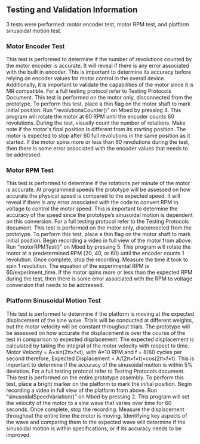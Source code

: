 <h2>Testing and Validation Information</h2>
3 tests were performed: motor encoder test, motor RPM test, and platform sinusoidal motion test.

<h3>Motor Encoder Test</h3>
This test is performed to determine if the number of revolutions counted by the motor encoder is accurate. It will reveal if there is any error associated with the built in encoder. This is important to determine its accuracy before relying on encoder values for motor control in the overall device. Additionally, it is important to validate the capabilities of the motor since it is MR compatible. For a full testing protocol refer to Testing Protocols Document. This test is performed on the motor only, disconnected from the prototype. To perform this test, place a thin flag on the motor shaft to mark initial position. Run “revolutionsCounter()” on Mbed by pressing 4. This program will rotate the motor at 60 RPM until the encoder counts 60 revolutions. During the test, visually count the number of rotations. Make note if the motor's final position is different from its starting position. The motor is expected to stop after 60 full revolutions in the same position as it started. If the motor spins more or less than 60 revolutions during the test, then there is some error associated with the encoder values that needs to be addressed.

<h3>Motor RPM Test</h3>
This test is performed to determine if the rotations per minute of the motor is accurate. At programmed speeds the prototype will be assessed on how accurate the physical speed is compared to the expected speed. It will reveal if there is any error associated with the code to convert RPM to voltage to control the motor speed. This is important to determine the accuracy of the speed since the prototype’s sinusoidal motion is dependent on this conversion. For a full testing protocol refer to the Testing Protocols document. This test is performed on the motor only, disconnected from the prototype. To perform this test, place a thin flag on the motor shaft to mark initial position. Begin recording a video in full view of the motor from above. Run “motorRPMTest()” on Mbed by pressing 5. This program will rotate the motor at a predetermined RPM (20, 40, or 60) until the encoder counts 1 revolution. Once complete, stop the recording. Measure the time it took to spin 1 revolution. The equation of the experimental RPM is 60/experiment_time. If the motor spins more or less than the expected RPM during the test, then there is some error associated with the RPM to voltage conversion that needs to be addressed.

<h3>Platform Sinusoidal Motion Test</h3>
This test is performed to determine if the platform is moving at the expected displacement of the sine wave. Trials will be conducted at different weights, but the motor velocity will be constant throughout trials. The prototype will be assessed on how accurate the displacement is over the course of the test in comparison to expected displacement. The expected displacement is calculated by taking the integral of the motor velocity with respect to time. Motor Velocity = A×sin(2π×f×t), with A=10 RPM and f = 8/60 cycles per second therefore, Expected Displacement = A/(2π×f×t)×cos(2π×f×t). This is important to determine if the accuracy of the sinusoidal motion is within 5% deviation. For a full testing protocol refer to Testing Protocols document. This test is performed on the entire prototype assembly. To perform this test, place a bright marker on the platform to mark the initial position. Begin recording a video in full view of the platform from above. Run “sinusoidalSpeedVariation()” on Mbed by pressing 2. This program will set the velocity of the motor to a sine wave that varies over time for 60 seconds. Once complete, stop the recording. Measure the displacement throughout the entire time the motor is moving. Identifying key aspects of the wave and comparing them to the expected wave will determine if the sinusoidal motion is within specifications, or if its accuracy needs to be improved.
